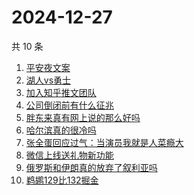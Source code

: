 # 2024-12-27

共 10 条

<!-- BEGIN ZHIHUSEARCH -->
<!-- 最后更新时间 Fri Dec 27 2024 01:09:02 GMT+0800 (China Standard Time) -->
1. [平安夜文案](https://www.zhihu.com/search?q=平安夜文案)
1. [湖人vs勇士](https://www.zhihu.com/search?q=湖人vs勇士)
1. [加入知乎推文团队](https://www.zhihu.com/search?q=加入知乎推文团队)
1. [公司倒闭前有什么征兆](https://www.zhihu.com/search?q=公司倒闭前有什么征兆)
1. [胖东来真有网上说的那么好吗](https://www.zhihu.com/search?q=胖东来真有网上说的那么好吗)
1. [哈尔滨真的很冷吗](https://www.zhihu.com/search?q=哈尔滨真的很冷吗)
1. [张全蛋回应过气：当演员我就是人菜瘾大](https://www.zhihu.com/search?q=张全蛋回应过气：当演员我就是人菜瘾大)
1. [微信上线送礼物新功能](https://www.zhihu.com/search?q=微信上线送礼物新功能)
1. [俄罗斯和伊朗真的放弃了叙利亚吗](https://www.zhihu.com/search?q=俄罗斯和伊朗真的放弃了叙利亚吗)
1. [鹈鹕129比132掘金](https://www.zhihu.com/search?q=鹈鹕129比132掘金)
<!-- END ZHIHUSEARCH -->
